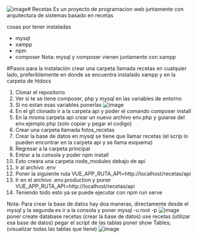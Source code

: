 ![image](https://github.com/WilverEmilio/Recetas/assets/125522983/aefd332d-7c9e-4fe2-89fd-d0b79388b8f9)# Recetas
Es un proyecto de programacion web juntamente con arquitectura de sistemas basado en recetas

cosas por tener instaladas
- mysql
- xampp
- npm
- composer
Nota: mysql y composer vienen juntamente con xampp

#Pasos para la instalación
crear una carpeta llamada recetas en cualquier lado, preferiblemente en donde se encuentra instalado xampp y en la carpeta de htdocs 
1. Clonar el repositorio
2. Ver si te se tiene composer, php y mysql en las variables de entorno
3. Si no estan esas variables ponerlas ![image](https://github.com/WilverEmilio/Recetas/assets/125522983/7cdda57d-58b7-417c-94fa-e843333fe4ec)
4. En el git clonado ir a la carpeta api y poder el comando composer install
5. En la misma carpeta api crear un nuevo archivo env.php y guiarse del env.ejemplo.php (solo copiar y pegar el codigo)
6. Crear una carpeta llamada fotos_recetas
7. Crear la base de datos en mysql se tiene que llamar recetas (el scrip lo pueden encontrar en la carpeta api y se llama esquema)
8. Regresar a la carpeta principal
9. Entrar a la consola y poder npm install
10. Esto creara una carpeta node_modules debajo de api
11. Ir al archivo .env
12. Poner la siguiente ruta VUE_APP_RUTA_API=http://localhost/recetas/api
13. Ir en el archivo .env.production y poner VUE_APP_RUTA_API=http://localhost/recetas/api
14. Teniendo todo esto ya se puede ejecutar con npm run serve

Nota: Para crear la base de datos hay doa maneras, directamente desde el mysql
y la segunda es ir a la consola y poner mysql -u root -p ![image](https://github.com/WilverEmilio/Recetas/assets/125522983/58dbdfa2-18b8-42ff-a99d-7b9d8681533d)
poner create database recetas (crear la base de datos)
use recetas (utilizar esa base de datos)
pegar el script de las tablas 
poner show Tables; (visualizar todas las tablas que tiene) ![image](https://github.com/WilverEmilio/Recetas/assets/125522983/e45316e3-e651-4941-be52-59d4779f54fc)
